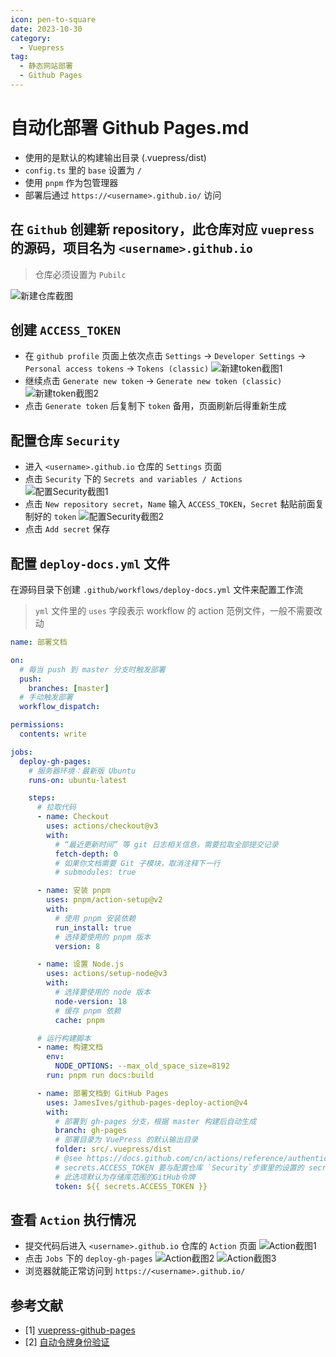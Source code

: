 ```yaml
---
icon: pen-to-square
date: 2023-10-30
category:
  - Vuepress
tag:
  - 静态网站部署
  - Github Pages
---
```


# 自动化部署 Github Pages.md

- 使用的是默认的构建输出目录 (.vuepress/dist)
- `config.ts` 里的 `base` 设置为 `/`
- 使用 `pnpm` 作为包管理器
- 部署后通过 `https://<username>.github.io/` 访问

## 在 `Github` 创建新 repository，此仓库对应 `vuepress` 的源码，项目名为 `<username>.github.io`

> 仓库必须设置为 `Pubilc`

![新建仓库截图](../../.vuepress/public/github-pages/1.png)

## 创建 `ACCESS_TOKEN`

- 在 `github profile` 页面上依次点击 `Settings` → `Developer Settings` → `Personal access tokens` → `Tokens (classic)`
  ![新建token截图1](../../.vuepress/public/github-pages/2.png)
- 继续点击 `Generate new token` → `Generate new token (classic)`
  ![新建token截图2](../../.vuepress/public/github-pages/3.png)
- 点击 `Generate token` 后复制下 `token` 备用，页面刷新后得重新生成

## 配置仓库 `Security`

- 进入 `<username>.github.io` 仓库的 `Settings` 页面
- 点击 `Security` 下的 `Secrets and variables / Actions`
  ![配置Security截图1](../../.vuepress/public/github-pages/4.png)
- 点击 `New repository secret`，`Name` 输入 `ACCESS_TOKEN`，`Secret` 黏贴前面复制好的 `token`
  ![配置Security截图2](../../.vuepress/public/github-pages/5.png)
- 点击 `Add secret` 保存

## 配置 `deploy-docs.yml` 文件

在源码目录下创建 `.github/workflows/deploy-docs.yml` 文件来配置工作流

> `yml` 文件里的 `uses` 字段表示 workflow 的 action 范例文件，一般不需要改动

```yml
name: 部署文档

on:
  # 每当 push 到 master 分支时触发部署
  push:
    branches: [master]
  # 手动触发部署
  workflow_dispatch:

permissions:
  contents: write

jobs:
  deploy-gh-pages:
    # 服务器环境：最新版 Ubuntu
    runs-on: ubuntu-latest

    steps:
      # 拉取代码
      - name: Checkout
        uses: actions/checkout@v3
        with:
          # “最近更新时间” 等 git 日志相关信息，需要拉取全部提交记录
          fetch-depth: 0
          # 如果你文档需要 Git 子模块，取消注释下一行
          # submodules: true

      - name: 安装 pnpm
        uses: pnpm/action-setup@v2
        with:
          # 使用 pnpm 安装依赖
          run_install: true
          # 选择要使用的 pnpm 版本
          version: 8

      - name: 设置 Node.js
        uses: actions/setup-node@v3
        with:
          # 选择要使用的 node 版本
          node-version: 18
          # 缓存 pnpm 依赖
          cache: pnpm

      # 运行构建脚本
      - name: 构建文档
        env:
          NODE_OPTIONS: --max_old_space_size=8192
        run: pnpm run docs:build

      - name: 部署文档到 GitHub Pages
        uses: JamesIves/github-pages-deploy-action@v4
        with:
          # 部署到 gh-pages 分支，根据 master 构建后自动生成
          branch: gh-pages
          # 部署目录为 VuePress 的默认输出目录
          folder: src/.vuepress/dist
          # @see https://docs.github.com/cn/actions/reference/authentication-in-a-workflow#about-the-github_token-secret
          # secrets.ACCESS_TOKEN 要与配置仓库 `Security`步骤里的设置的 secret name 一致，比如前面 name 设置为 ci_token ，那这里就要改为 ${{ secrets.ci_token }}
          # 此选项默认为存储库范围的GitHub令牌
          token: ${{ secrets.ACCESS_TOKEN }}
```

## 查看 `Action` 执行情况

- 提交代码后进入 `<username>.github.io` 仓库的 `Action` 页面
  ![Action截图1](../../.vuepress/public/github-pages/6.png)
- 点击 `Jobs` 下的 `deploy-gh-pages`
  ![Action截图2](../../.vuepress/public/github-pages/7.png)
  ![Action截图3](../../.vuepress/public/github-pages/8.png)
- 浏览器就能正常访问到 `https://<username>.github.io/`

## 参考文献

- [1] [vuepress-github-pages](https://v2.vuepress.vuejs.org/zh/guide/deployment.html#github-pages)
- [2] [自动令牌身份验证](https://docs.github.com/zh/actions/security-guides/automatic-token-authentication#about-the-github_token-secret)
